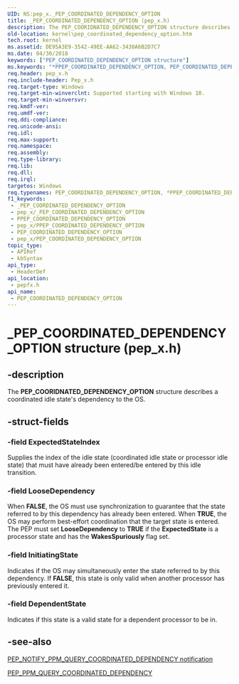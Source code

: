 ```yaml
---
UID: NS:pep_x._PEP_COORDINATED_DEPENDENCY_OPTION
title: _PEP_COORDINATED_DEPENDENCY_OPTION (pep_x.h)
description: The PEP_COORIDNATED_DEPENDENCY_OPTION structure describes a coordinated idle state's dependency to the OS.
old-location: kernel\pep_coordinated_dependency_option.htm
tech.root: kernel
ms.assetid: DE95A3E9-3542-49EE-AA62-3430A6B2D7C7
ms.date: 04/30/2018
keywords: ["PEP_COORDINATED_DEPENDENCY_OPTION structure"]
ms.keywords: "*PPEP_COORDINATED_DEPENDENCY_OPTION, PEP_COORDINATED_DEPENDENCY_OPTION, PEP_COORDINATED_DEPENDENCY_OPTION structure [Kernel-Mode Driver Architecture], PPEP_COORDINATED_DEPENDENCY_OPTION, PPEP_COORDINATED_DEPENDENCY_OPTION structure pointer [Kernel-Mode Driver Architecture], _PEP_COORDINATED_DEPENDENCY_OPTION, kernel.pep_coordinated_dependency_option, pepfx/PEP_COORDINATED_DEPENDENCY_OPTION, pepfx/PPEP_COORDINATED_DEPENDENCY_OPTION"
req.header: pep_x.h
req.include-header: Pep_x.h
req.target-type: Windows
req.target-min-winverclnt: Supported starting with Windows 10.
req.target-min-winversvr: 
req.kmdf-ver: 
req.umdf-ver: 
req.ddi-compliance: 
req.unicode-ansi: 
req.idl: 
req.max-support: 
req.namespace: 
req.assembly: 
req.type-library: 
req.lib: 
req.dll: 
req.irql: 
targetos: Windows
req.typenames: PEP_COORDINATED_DEPENDENCY_OPTION, *PPEP_COORDINATED_DEPENDENCY_OPTION
f1_keywords:
 - _PEP_COORDINATED_DEPENDENCY_OPTION
 - pep_x/_PEP_COORDINATED_DEPENDENCY_OPTION
 - PPEP_COORDINATED_DEPENDENCY_OPTION
 - pep_x/PPEP_COORDINATED_DEPENDENCY_OPTION
 - PEP_COORDINATED_DEPENDENCY_OPTION
 - pep_x/PEP_COORDINATED_DEPENDENCY_OPTION
topic_type:
 - APIRef
 - kbSyntax
api_type:
 - HeaderDef
api_location:
 - pepfx.h
api_name:
 - PEP_COORDINATED_DEPENDENCY_OPTION
---
```


# _PEP_COORDINATED_DEPENDENCY_OPTION structure (pep_x.h)


## -description

The <b>PEP_COORIDNATED_DEPENDENCY_OPTION</b> structure describes a coordinated idle state's dependency to the OS.

## -struct-fields

### -field ExpectedStateIndex

Supplies the index of the idle state (coordinated idle state or processor idle state) that must have already been entered/be entered by this idle transition.

### -field LooseDependency

When <b> FALSE</b>, the OS must use synchronization to guarantee that the state referred to by this dependency has already been entered.
When <b>TRUE</b>,  the OS may perform best-effort coordination that the target state is entered.
The PEP must set <b>LooseDependency</b> to <b>TRUE</b> if the <b>ExpectedState</b> is a processor state and has the <b>WakesSpuriously</b> flag set.

### -field InitiatingState

Indicates if the OS may simultaneously enter the state referred to by this dependency.
If <b>FALSE</b>, this state is only valid when another processor has previously entered it.

### -field DependentState

Indicates if this state is a valid state for a dependent processor to be in.

## -see-also

<a href="/windows-hardware/drivers/ddi/index">PEP_NOTIFY_PPM_QUERY_COORDINATED_DEPENDENCY notification</a>



<a href="/windows-hardware/drivers/ddi/pepfx/ns-pepfx-_pep_ppm_query_coordinated_dependency">PEP_PPM_QUERY_COORDINATED_DEPENDENCY</a>